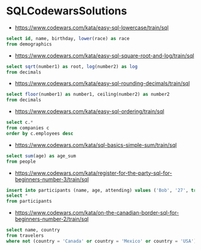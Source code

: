 # SQLCodewarsSolutions

* https://www.codewars.com/kata/easy-sql-lowercase/train/sql

```SQL
select id, name, birthday, lower(race) as race
from demographics
```

* https://www.codewars.com/kata/easy-sql-square-root-and-log/train/sql

```SQL
select sqrt(number1) as root, log(number2) as log
from decimals
```

* https://www.codewars.com/kata/easy-sql-rounding-decimals/train/sql

```SQL
select floor(number1) as number1, ceiling(number2) as number2
from decimals
```

* https://www.codewars.com/kata/easy-sql-ordering/train/sql

```SQL
select c.*
from companies c
order by c.employees desc
```

* https://www.codewars.com/kata/sql-basics-simple-sum/train/sql

```SQL
select sum(age) as age_sum
from people
```

* https://www.codewars.com/kata/register-for-the-party-sql-for-beginners-number-3/train/sql

```SQL
insert into participants (name, age, attending) values ('Bob', '27', true);
select *
from participants
```

* https://www.codewars.com/kata/on-the-canadian-border-sql-for-beginners-number-2/train/sql

```SQL
select name, country
from travelers
where not (country = 'Canada' or country = 'Mexico' or country = 'USA')
```